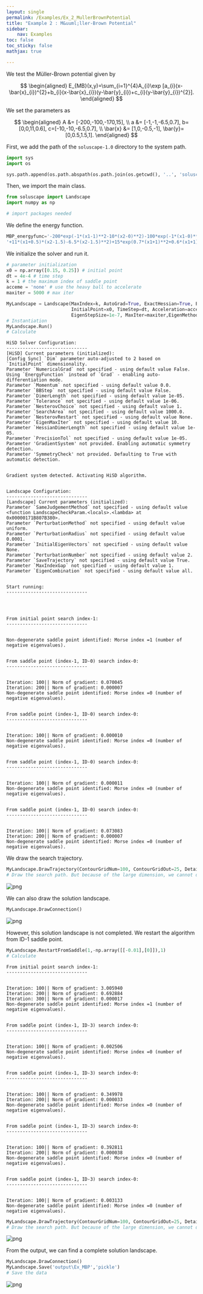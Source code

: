 ```yaml
---
layout: single
permalink: /Examples/Ex_2_MullerBrownPotential
title: "Example 2 : M&uuml;ller-Brown Potential"
sidebar:
    nav: Examples
toc: false
toc_sticky: false
mathjax: true

---
```


We test the M&uuml;ller-Brown potential given by 

$$
\begin{aligned}
E_{MB}(x,y)=\sum_{i=1}^{4}A_{i}\exp [a_{i}(x-\bar{x}_{i})^{2}+b_{i}(x-\bar{x}_{i})(y-\bar{y}_{i})+c_{i}(y-\bar{y}_{i})^{2}].
\end{aligned}
$$

We set the parameters as

$$
\begin{aligned}
A &= [-200,-100,-170,15], \\
a &= [-1,-1,-6.5,0.7], b=[0,0,11,0.6], c=[-10,-10,-6.5,0.7], \\
\bar{x} &= [1,0,-0.5,-1], \bar{y}=[0,0.5,1.5,1].
\end{aligned}
$$

First, we add the path of the `soluscape-1.0` directory to the system path.


```python
import sys
import os

sys.path.append(os.path.abspath(os.path.join(os.getcwd(), '..', 'soluscape-1.0')))

```

Then, we import the main class.


```python
from soluscape import Landscape
import numpy as np

# import packages needed
```

We define the energy function.


```python
MBP_energyfunc='-200*exp(-1*(x1-1)**2-10*(x2-0)**2)-100*exp(-1*(x1-0)**2-10*(x2-0.5)**2)-170*exp(-6.5*(x1+0.5)**2' \
'+11*(x1+0.5)*(x2-1.5)-6.5*(x2-1.5)**2)+15*exp(0.7*(x1+1)**2+0.6*(x1+1)*(x2-1)+0.7*(x2-1)**2)'
```

We initialize the solver and run it.


```python
# parameter initialization
x0 = np.array([0.15, 0.25]) # initial point
dt = 4e-4 # time step
k = 1 # the maximum index of saddle point
acceme = 'none' # use the heavy ball to accelerate
maxiter = 5000 # max iter
```


```python
MyLandscape = Landscape(MaxIndex=k, AutoGrad=True, ExactHessian=True, EnergyFunction=MBP_energyfunc, 
                        InitialPoint=x0, TimeStep=dt, Acceleration=acceme,
                        EigenStepSize=1e-7, MaxIter=maxiter,EigenMethod='euler', Verbose=True, ReportInterval=100)
# Instantiation
MyLandscape.Run()
# Calculate
```

    HiSD Solver Configuration:
    ------------------------------
    [HiSD] Current parameters (initialized):
    [Config Sync] `Dim` parameter auto-adjusted to 2 based on `InitialPoint` dimensionality.
    Parameter `NumericalGrad` not specified - using default value False.
    Using `EnergyFunction` instead of `Grad` - enabling auto-differentiation mode.
    Parameter `Momentum` not specified - using default value 0.0.
    Parameter `BBStep` not specified - using default value False.
    Parameter `DimerLength` not specified - using default value 1e-05.
    Parameter `Tolerance` not specified - using default value 1e-06.
    Parameter `NesterovChoice` not specified - using default value 1.
    Parameter `SearchArea` not specified - using default value 1000.0.
    Parameter `NesterovRestart` not specified - using default value None.
    Parameter `EigenMaxIter` not specified - using default value 10.
    Parameter `HessianDimerLength` not specified - using default value 1e-05.
    Parameter `PrecisionTol` not specified - using default value 1e-05.
    Parameter 'GradientSystem' not provided. Enabling automatic symmetry detection.
    Parameter 'SymmetryCheck' not provided. Defaulting to True with automatic detection.
    
    
    Gradient system detected. Activating HiSD algorithm.
    
    
    Landscape Configuration:
    ------------------------------
    [Landscape] Current parameters (initialized):
    Parameter `SameJudgementMethod` not specified - using default value <function LandscapeCheckParam.<locals>.<lambda> at 0x00000171B807B380>.
    Parameter `PerturbationMethod` not specified - using default value uniform.
    Parameter `PerturbationRadius` not specified - using default value 0.0001.
    Parameter `InitialEigenVectors` not specified - using default value None.
    Parameter `PerturbationNumber` not specified - using default value 2.
    Parameter `SaveTrajectory` not specified - using default value True.
    Parameter `MaxIndexGap` not specified - using default value 1.
    Parameter `EigenCombination` not specified - using default value all.
    
    
    Start running:
    ------------------------------
    
    
    
    
    From initial point search index-1:
    ------------------------------
    
    
    Non-degenerate saddle point identified: Morse index =1 (number of negative eigenvalues).
    
    
    From saddle point (index-1, ID-0) search index-0:
    ------------------------------
    
    
    Iteration: 100|| Norm of gradient: 0.070045
    Iteration: 200|| Norm of gradient: 0.000007
    Non-degenerate saddle point identified: Morse index =0 (number of negative eigenvalues).
    
    
    From saddle point (index-1, ID-0) search index-0:
    ------------------------------
    
    
    Iteration: 100|| Norm of gradient: 0.000010
    Non-degenerate saddle point identified: Morse index =0 (number of negative eigenvalues).
    
    
    From saddle point (index-1, ID-0) search index-0:
    ------------------------------
    
    
    Iteration: 100|| Norm of gradient: 0.000011
    Non-degenerate saddle point identified: Morse index =0 (number of negative eigenvalues).
    
    
    From saddle point (index-1, ID-0) search index-0:
    ------------------------------
    
    
    Iteration: 100|| Norm of gradient: 0.073083
    Iteration: 200|| Norm of gradient: 0.000007
    Non-degenerate saddle point identified: Morse index =0 (number of negative eigenvalues).
    
We draw the search trajectory.

```python
MyLandscape.DrawTrajectory(ContourGridNum=100, ContourGridOut=25, DetailedTraj=True)
# Draw the search path. But because of the large dimension, we cannot draw the picture.
```


    
![png](Ex_2_MullerBrownPotential_files/Ex_2_MullerBrownPotential_11_0.png)
    


We can also draw the solution landscape.


```python
MyLandscape.DrawConnection()
```


    
![png](Ex_2_MullerBrownPotential_files/Ex_2_MullerBrownPotential_13_0.png)
    


However, this solution landscape is not completed. We restart the algorithm from ID-1 saddle point.


```python
MyLandscape.RestartFromSaddle(1,-np.array([[-0.01],[0]]),1)
# Calculate
```

    
    
    From initial point search index-1:
    ------------------------------
    
    
    Iteration: 100|| Norm of gradient: 3.005940
    Iteration: 200|| Norm of gradient: 0.692884
    Iteration: 300|| Norm of gradient: 0.000017
    Non-degenerate saddle point identified: Morse index =1 (number of negative eigenvalues).
    
    
    From saddle point (index-1, ID-3) search index-0:
    ------------------------------
    
    
    Iteration: 100|| Norm of gradient: 0.002506
    Non-degenerate saddle point identified: Morse index =0 (number of negative eigenvalues).
    
    
    From saddle point (index-1, ID-3) search index-0:
    ------------------------------
    
    
    Iteration: 100|| Norm of gradient: 0.349978
    Iteration: 200|| Norm of gradient: 0.000033
    Non-degenerate saddle point identified: Morse index =0 (number of negative eigenvalues).
    
    
    From saddle point (index-1, ID-3) search index-0:
    ------------------------------
    
    
    Iteration: 100|| Norm of gradient: 0.392811
    Iteration: 200|| Norm of gradient: 0.000038
    Non-degenerate saddle point identified: Morse index =0 (number of negative eigenvalues).
    
    
    From saddle point (index-1, ID-3) search index-0:
    ------------------------------
    
    
    Iteration: 100|| Norm of gradient: 0.003133
    Non-degenerate saddle point identified: Morse index =0 (number of negative eigenvalues).
    


```python
MyLandscape.DrawTrajectory(ContourGridNum=100, ContourGridOut=25, DetailedTraj=True)
# Draw the search path. But because of the large dimension, we cannot draw the picture.
```


    
![png](Ex_2_MullerBrownPotential_files/Ex_2_MullerBrownPotential_16_0.png)
    


From the output, we can find a complete solution landscape.


```python
MyLandscape.DrawConnection()
MyLandscape.Save('output\Ex_MBP','pickle')
# Save the data
```


    
![png](Ex_2_MullerBrownPotential_files/Ex_2_MullerBrownPotential_18_0.png)
    

